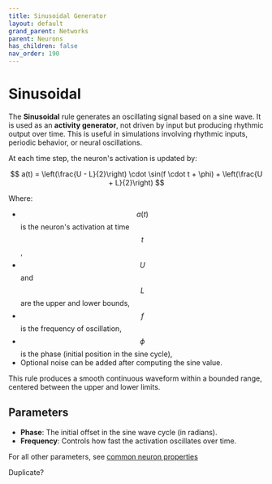 ```yaml
---
title: Sinusoidal Generator
layout: default
grand_parent: Networks
parent: Neurons
has_children: false
nav_order: 190
---
```


# Sinusoidal

The **Sinusoidal** rule generates an oscillating signal based on a sine wave. It is used as an **activity generator**, not driven by input but producing rhythmic output over time. This is useful in simulations involving rhythmic inputs, periodic behavior, or neural oscillations.

At each time step, the neuron's activation is updated by:

$$
a(t) = \left(\frac{U - L}{2}\right) \cdot \sin(f \cdot t + \phi) + \left(\frac{U + L}{2}\right)
$$

Where:

- $$a(t)$$ is the neuron's activation at time $$t$$,
- $$U$$ and $$L$$ are the upper and lower bounds,
- $$f$$ is the frequency of oscillation,
- $$\phi$$ is the phase (initial position in the sine cycle),
- Optional noise can be added after computing the sine value.

This rule produces a smooth continuous waveform within a bounded range, centered between the upper and lower limits.

## Parameters

- **Phase**: The initial offset in the sine wave cycle (in radians).
- **Frequency**: Controls how fast the activation oscillates over time.

For all other parameters, see [common neuron properties](/docs/network/neurons/index#common-neuron-properties)

<!-- TODO --> Duplicate?
